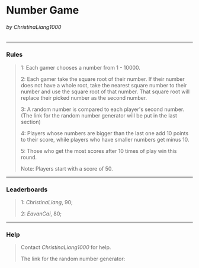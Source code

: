# Number Game

###### by _ChristinaLiang1000_

---

### Rules

>1: Each gamer chooses a number from 1 - 10000.
>
>2: Each gamer take the square root of their number. If their number does not have a whole root, take the nearest square number to their number and use the square root of that number. That square root will replace their picked number as the second number.
>
>3: A random number is compared to each player's second number. (The link for the random number generator will be put in the last section)
>
>4: Players whose numbers are bigger than the last one add 10 points to their score, while players who have smaller numbers get minus 10.
>
>5: Those who get the most scores after 10 times of play win this round.
>
>Note: Players start with a score of 50.

---

### Leaderboards

>1: _ChristinaLiang_, 90;
>
>2: _EavanCai_, 80;

---

### Help

>Contact _ChristinaLiang1000_ for help.
>
>The link for the random number generator:

